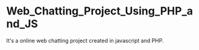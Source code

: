 # Web_Chatting_Project_Using_PHP_and_JS
It's a online web chatting project created in javascript and PHP. 
